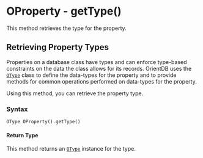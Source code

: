 
# OProperty - getType()

This method retrieves the type for the property.

## Retrieving Property Types

Properties on a database class have types and can enforce type-based constraints on the data the class allows for its records.  OrientDB uses the [`OType`](../OType.md) class to define the data-types for the property and to provide methods for common operations performed on data-types for the property.

Using this method, you can retrieve the property type.

### Syntax

```
OType OProperty().getType()
```

#### Return Type

This method returns an [`OType`](../OType.md) instance for the type.
